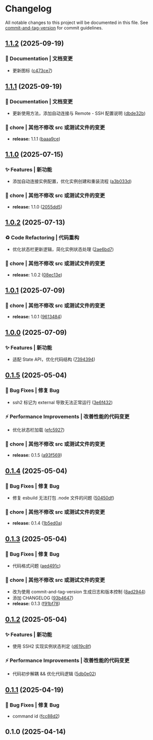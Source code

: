 # Changelog

All notable changes to this project will be documented in this file. See [commit-and-tag-version](https://github.com/absolute-version/commit-and-tag-version) for commit guidelines.

## [1.1.2](https://github.com/Montia37/AliceEphemera/compare/v1.1.1...v1.1.2) (2025-09-19)


### 📝 Documentation | 文档变更

* 更新图标 ([c473ce7](https://github.com/Montia37/AliceEphemera/commit/c473ce756eb61c8cc305d32a6654477e3218f2aa))

## [1.1.1](https://github.com/Montia37/AliceEphemera/compare/v1.1.0...v1.1.1) (2025-09-19)


### 📝 Documentation | 文档变更

* 更新使用方法，添加自动连接与 Remote - SSH 配置说明 ([dbde32b](https://github.com/Montia37/AliceEphemera/commit/dbde32b3d228b4c1cea6629890411cc8051d7a2d))


### 🔧 chore | 其他不修改 src 或测试文件的变更

* **release:** 1.1.1 ([baaa9ce](https://github.com/Montia37/AliceEphemera/commit/baaa9ce54cb55227d46dbba063a34827ca85fb96))

## [1.1.0](https://github.com/Montia37/AliceEphemera/compare/v1.0.2...v1.1.0) (2025-07-15)


### ✨ Features | 新功能

* 添加自动连接实例配置，优化实例创建和重装流程 ([a3b033d](https://github.com/Montia37/AliceEphemera/commit/a3b033d5413e0697e75730aad6ae91fea22927da))


### 🔧 chore | 其他不修改 src 或测试文件的变更

* **release:** 1.1.0 ([2055dd5](https://github.com/Montia37/AliceEphemera/commit/2055dd583040ecc1e5916265b0100f35c1ee2692))

## [1.0.2](https://github.com/Montia37/AliceEphemera/compare/v1.0.1...v1.0.2) (2025-07-13)


### ♻️ Code Refactoring | 代码重构

* 优化状态栏更新逻辑，简化实例状态处理 ([2ae6bd7](https://github.com/Montia37/AliceEphemera/commit/2ae6bd73ac04efedcaa17684ee6e78a94eb17b12))


### 🔧 chore | 其他不修改 src 或测试文件的变更

* **release:** 1.0.2 ([08ec13e](https://github.com/Montia37/AliceEphemera/commit/08ec13e1b5c0f9994751dd68bd024a83286dbff1))

## [1.0.1](https://github.com/Montia37/AliceEphemera/compare/v1.0.0...v1.0.1) (2025-07-09)


### 🔧 chore | 其他不修改 src 或测试文件的变更

* **release:** 1.0.1 ([9613484](https://github.com/Montia37/AliceEphemera/commit/9613484d92e94e80f86fd6090abff1c1f4625cda))

## [1.0.0](https://github.com/Montia37/AliceEphemera/compare/v0.1.5...v1.0.0) (2025-07-09)


### ✨ Features | 新功能

* 适配 State API，优化代码结构 ([7394394](https://github.com/Montia37/AliceEphemera/commit/7394394d46f576a0ca08014df14a4fab6510f02a))

## [0.1.5](https://github.com/Montia37/AliceEphemera/compare/v0.1.4...v0.1.5) (2025-05-04)


### 🐛 Bug Fixes | 修复 Bug

*  ssh2 标记为 external 导致无法正常运行 ([3e6f432](https://github.com/Montia37/AliceEphemera/commit/3e6f432875c6daa02ce1149e9aa3000d62e33fd9))


### ⚡ Performance Improvements | 改善性能的代码变更

* 优化状态栏加载 ([efc5927](https://github.com/Montia37/AliceEphemera/commit/efc59271e0846dfab6d8fdb5122441ab1ca05c42))


### 🔧 chore | 其他不修改 src 或测试文件的变更

* **release:** 0.1.5 ([a93f569](https://github.com/Montia37/AliceEphemera/commit/a93f5696d19cb40a90a642b3f4338fe414aada14))

## [0.1.4](https://github.com/Montia37/AliceEphemera/compare/v0.1.3...v0.1.4) (2025-05-04)


### 🐛 Bug Fixes | 修复 Bug

*  修复 esbuild 无法打包 .node 文件的问题 ([50450df](https://github.com/Montia37/AliceEphemera/commit/50450dfb03bfddb3e3d4803b0a978c02bdf752b5))


### 🔧 chore | 其他不修改 src 或测试文件的变更

* **release:** 0.1.4 ([1b5ed0a](https://github.com/Montia37/AliceEphemera/commit/1b5ed0a8ca963da8b0650b4cf730f7a8621aa80a))

## [0.1.3](https://github.com/Montia37/AliceEphemera/compare/v0.1.2...v0.1.3) (2025-05-04)


### 🐛 Bug Fixes | 修复 Bug

* 代码格式问题 ([aed491c](https://github.com/Montia37/AliceEphemera/commit/aed491c7937e147830b9207ac1433f3f79f6c5ba))


### 🔧 chore | 其他不修改 src 或测试文件的变更

* 改为使用 commit-and-tag-version 生成日志和版本控制 ([8ad2944](https://github.com/Montia37/AliceEphemera/commit/8ad2944b0f3a78b18970abcb137a20245d6ffbc7))
* 添加 CHANGELOG ([93b4647](https://github.com/Montia37/AliceEphemera/commit/93b464773843be06196cfac83c0e35777e7c9cc6))
* **release:** 0.1.3 ([f91bf78](https://github.com/Montia37/AliceEphemera/commit/f91bf7831c166dc079880d6ca4d7aa11c174482e))

## [0.1.2](https://github.com/Montia37/AliceEphemera/compare/v0.1.1...v0.1.2) (2025-05-04)


### ✨ Features | 新功能

* 使用 SSH2 实现实例状态判定 ([d619c8f](https://github.com/Montia37/AliceEphemera/commit/d619c8f1dc32e25d2f5578a75f26e5806d6fe0fd))


### ⚡ Performance Improvements | 改善性能的代码变更

* 代码初步解耦 && 优化代码逻辑 ([5db0e02](https://github.com/Montia37/AliceEphemera/commit/5db0e02689cd4286188e97e17622bc700186f8a6))

## [0.1.1](https://github.com/Montia37/AliceEphemera/compare/v0.1.0...v0.1.1) (2025-04-19)


### 🐛 Bug Fixes | 修复 Bug

* command id ([fcc88d2](https://github.com/Montia37/AliceEphemera/commit/fcc88d270077160385a1494588b4fc8f22de948c))

## 0.1.0 (2025-04-14)
